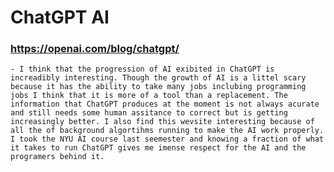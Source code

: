# ChatGPT AI
### https://openai.com/blog/chatgpt/
    - I think that the progression of AI exibited in ChatGPT is increadibly interesting. Though the growth of AI is a littel scary because it has the ability to take many jobs inclubing programming jobs I think that it is more of a tool than a replacement. The information that ChatGPT produces at the moment is not always acurate and still needs some human assitance to correct but is getting increasingly better. I also find this wevsite interesting because of all the of background algortihms running to make the AI work properly. I took the NYU AI course last seemester and knowing a fraction of what it takes to run ChatGPT gives me imense respect for the AI and the programers behind it.